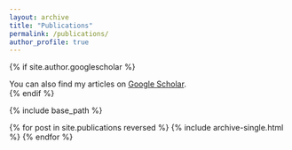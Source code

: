 ```yaml
---
layout: archive
title: "Publications"
permalink: /publications/
author_profile: true
---
```


{% if site.author.googlescholar %}
  <div class="wordwrap">You can also find my articles on <a href="{{[site.author.googlescholar]}}">Google Scholar</a>.</div>
{% endif %}

{% include base_path %}

{% for post in site.publications reversed %}
  {% include archive-single.html %}
{% endfor %}

